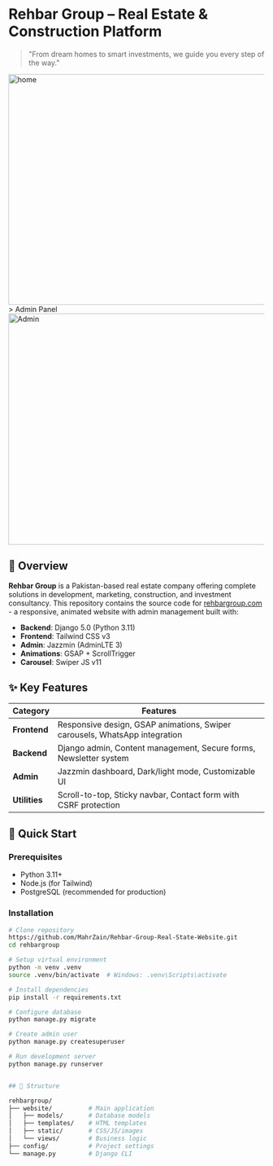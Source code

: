 # Rehbar Group – Real Estate & Construction Platform

> "From dream homes to smart investments, we guide you every step of the way."
> 
<img width="950" height="453" alt="home" src="https://github.com/user-attachments/assets/6e313acf-eba1-4e02-8b86-ad3ecb7c3e10" />
> Admin Panel
<img width="949" height="454" alt="Admin" src="https://github.com/user-attachments/assets/0db086cc-9b93-42a4-ba1f-444f94c6bfd9" />



## 📌 Overview
**Rehbar Group** is a Pakistan-based real estate company offering complete solutions in development, marketing, construction, and investment consultancy. This repository contains the source code for [rehbargroup.com](https://rehbargroup.com) - a responsive, animated website with admin management built with:

- **Backend**: Django 5.0 (Python 3.11)
- **Frontend**: Tailwind CSS v3
- **Admin**: Jazzmin (AdminLTE 3)
- **Animations**: GSAP + ScrollTrigger
- **Carousel**: Swiper JS v11

## ✨ Key Features
| Category       | Features                                                                 |
|----------------|--------------------------------------------------------------------------|
| **Frontend**   | Responsive design, GSAP animations, Swiper carousels, WhatsApp integration |
| **Backend**    | Django admin, Content management, Secure forms, Newsletter system        |
| **Admin**      | Jazzmin dashboard, Dark/light mode, Customizable UI                     |
| **Utilities**  | Scroll-to-top, Sticky navbar, Contact form with CSRF protection          |

## 🚀 Quick Start

### Prerequisites
- Python 3.11+
- Node.js (for Tailwind)
- PostgreSQL (recommended for production)

### Installation
```bash
# Clone repository
https://github.com/MahrZain/Rehbar-Group-Real-State-Website.git
cd rehbargroup

# Setup virtual environment
python -m venv .venv
source .venv/bin/activate  # Windows: .venv\Scripts\activate

# Install dependencies
pip install -r requirements.txt

# Configure database
python manage.py migrate

# Create admin user
python manage.py createsuperuser

# Run development server
python manage.py runserver


## 📌 Structure

rehbargroup/
├── website/          # Main application
│   ├── models/       # Database models
│   ├── templates/    # HTML templates
│   ├── static/       # CSS/JS/images
│   └── views/        # Business logic
├── config/           # Project settings
└── manage.py         # Django CLI

